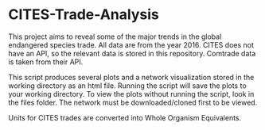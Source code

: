 # CITES-Trade-Analysis
This project aims to reveal some of the major trends in the global endangered species trade. 
All data are from the year 2016. 
CITES does not have an API, so the relevant data is stored in this repository. Comtrade data is taken from their API. 

This script produces several plots and a network visualization stored in the working directory as an html file. 
Running the script will save the plots to your working directory. To view the plots without running the script, look in the files folder. The network must be downloaded/cloned first to be viewed. 

Units for CITES trades are converted into Whole Organism Equivalents. 
